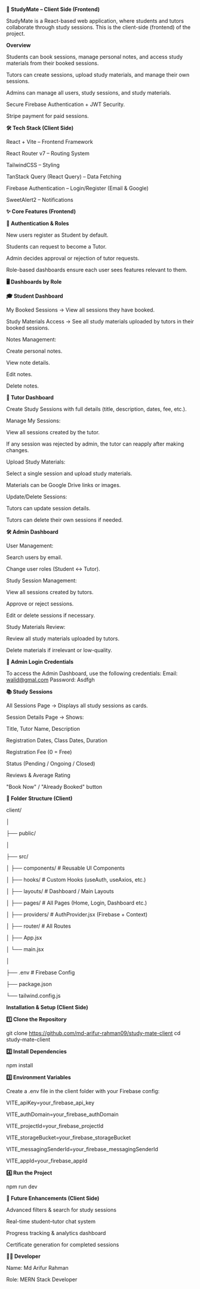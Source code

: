 **📘 StudyMate – Client Side (Frontend)**

StudyMate is a React-based web application, where students and tutors collaborate through study sessions.
This is the client-side (frontend) of the project.

**Overview**

Students can book sessions, manage personal notes, and access study materials from their booked sessions.

Tutors can create sessions, upload study materials, and manage their own sessions.

Admins can manage all users, study sessions, and study materials.

Secure Firebase Authentication + JWT Security.

Stripe payment for paid sessions.



**🛠 Tech Stack (Client Side)**

React + Vite – Frontend Framework

React Router v7 – Routing System

TailwindCSS – Styling

TanStack Query (React Query) – Data Fetching

Firebase Authentication – Login/Register (Email & Google)

SweetAlert2 – Notifications



**✨ Core Features (Frontend)**


**🔐 Authentication & Roles**

New users register as Student by default.

Students can request to become a Tutor.

Admin decides approval or rejection of tutor requests.

Role-based dashboards ensure each user sees features relevant to them.



**🖥️ Dashboards by Role**

**🎓 Student Dashboard**

My Booked Sessions → View all sessions they have booked.

Study Materials Access → See all study materials uploaded by tutors in their booked sessions.

Notes Management:

Create personal notes.

View note details.

Edit notes.

Delete notes.


**📘 Tutor Dashboard**

Create Study Sessions with full details (title, description, dates, fee, etc.).

Manage My Sessions:

View all sessions created by the tutor.

If any session was rejected by admin, the tutor can reapply after making changes.

Upload Study Materials:

Select a single session and upload study materials.

Materials can be Google Drive links or images.

Update/Delete Sessions:

Tutors can update session details.

Tutors can delete their own sessions if needed.


**🛠 Admin Dashboard**

User Management:

Search users by email.

Change user roles (Student ↔ Tutor).

Study Session Management:

View all sessions created by tutors.

Approve or reject sessions.

Edit or delete sessions if necessary.

Study Materials Review:

Review all study materials uploaded by tutors.

Delete materials if irrelevant or low-quality.

**🔑 Admin Login Credentials**

To access the Admin Dashboard, use the following credentials:
Email: walid@gmal.com
Password: Asdfgh


**📚 Study Sessions**

All Sessions Page → Displays all study sessions as cards.

Session Details Page → Shows:

Title, Tutor Name, Description

Registration Dates, Class Dates, Duration

Registration Fee (0 = Free)

Status (Pending / Ongoing / Closed)

Reviews & Average Rating

"Book Now" / "Already Booked" button


**📂 Folder Structure (Client)**

client/

│

├── public/ 

│

├── src/

│   ├── components/   # Reusable UI Components

│   ├── hooks/        # Custom Hooks (useAuth, useAxios, etc.)

│   ├── layouts/      # Dashboard / Main Layouts

│   ├── pages/        # All Pages (Home, Login, Dashboard etc.)

│   ├── providers/    # AuthProvider.jsx (Firebase + Context)

│   ├── router/       # All Routes

│   ├── App.jsx

│   └── main.jsx

│

├── .env              # Firebase Config

├── package.json

└── tailwind.config.js



**Installation & Setup (Client Side)**

**1️⃣ Clone the Repository**

git clone https://github.com/md-arifur-rahman09/study-mate-client
cd study-mate-client

**2️⃣ Install Dependencies**

npm install

**3️⃣ Environment Variables**

Create a .env file in the client folder with your Firebase config:

VITE_apiKey=your_firebase_api_key

VITE_authDomain=your_firebase_authDomain

VITE_projectId=your_firebase_projectId

VITE_storageBucket=your_firebase_storageBucket

VITE_messagingSenderId=your_firebase_messagingSenderId

VITE_appId=your_firebase_appId

**4️⃣ Run the Project**

npm run dev

**📌 Future Enhancements (Client Side)**

Advanced filters & search for study sessions

Real-time student–tutor chat system

Progress tracking & analytics dashboard

Certificate generation for completed sessions

**👨‍💻 Developer**

Name: Md Arifur Rahman

Role: MERN Stack Developer
